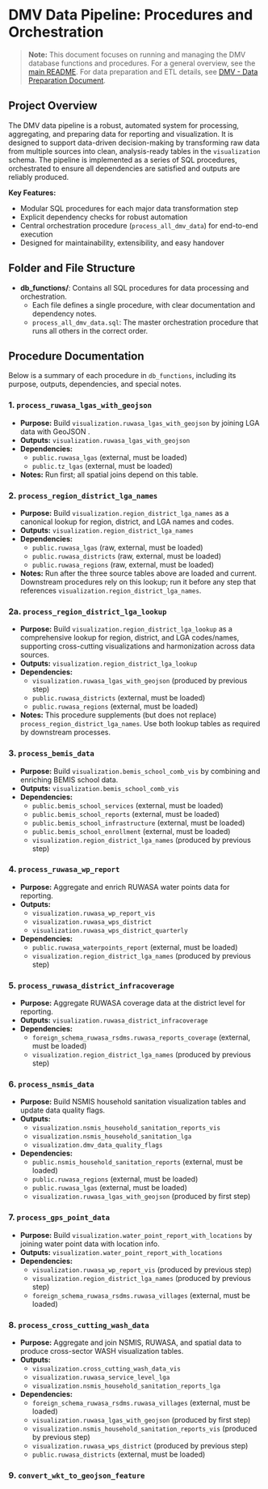 # DMV Data Pipeline: Procedures and Orchestration

> **Note:** This document focuses on running and managing the DMV database functions and procedures. For a general overview, see the [main README](../README.md). For data preparation and ETL details, see [DMV - Data Preparation Document](../DMV%20-%20Data%20Preparation%20Document.md).

## Project Overview

The DMV data pipeline is a robust, automated system for processing, aggregating, and preparing data for reporting and visualization. It is designed to support data-driven decision-making by transforming raw data from multiple sources into clean, analysis-ready tables in the `visualization` schema. The pipeline is implemented as a series of SQL procedures, orchestrated to ensure all dependencies are satisfied and outputs are reliably produced.

**Key Features:**
- Modular SQL procedures for each major data transformation step
- Explicit dependency checks for robust automation
- Central orchestration procedure (`process_all_dmv_data`) for end-to-end execution
- Designed for maintainability, extensibility, and easy handover

## Folder and File Structure

- **db_functions/**: Contains all SQL procedures for data processing and orchestration.
  - Each file defines a single procedure, with clear documentation and dependency notes.
  - `process_all_dmv_data.sql`: The master orchestration procedure that runs all others in the correct order.

## Procedure Documentation

Below is a summary of each procedure in `db_functions`, including its purpose, outputs, dependencies, and special notes.

### 1. `process_ruwasa_lgas_with_geojson`
- **Purpose:** Build `visualization.ruwasa_lgas_with_geojson` by joining LGA data with GeoJSON .
- **Outputs:** `visualization.ruwasa_lgas_with_geojson`
- **Dependencies:**
  - `public.ruwasa_lgas` (external, must be loaded)
  - `public.tz_lgas` (external, must be loaded)
- **Notes:** Run first; all spatial joins depend on this table.

### 2. `process_region_district_lga_names`
- **Purpose:** Build `visualization.region_district_lga_names` as a canonical lookup for region, district, and LGA names and codes.
- **Outputs:** `visualization.region_district_lga_names`
- **Dependencies:**
  - `public.ruwasa_lgas` (raw, external, must be loaded)
  - `public.ruwasa_districts` (raw, external, must be loaded)
  - `public.ruwasa_regions` (raw, external, must be loaded)
- **Notes:** Run after the three source tables above are loaded and current. Downstream procedures rely on this lookup; run it before any step that references `visualization.region_district_lga_names`.

### 2a. `process_region_district_lga_lookup`
- **Purpose:** Build `visualization.region_district_lga_lookup` as a comprehensive lookup for region, district, and LGA codes/names, supporting cross-cutting visualizations and harmonization across data sources.
- **Outputs:** `visualization.region_district_lga_lookup`
- **Dependencies:**
  - `visualization.ruwasa_lgas_with_geojson` (produced by previous step)
  - `public.ruwasa_districts` (external, must be loaded)
  - `public.ruwasa_regions` (external, must be loaded)
- **Notes:** This procedure supplements (but does not replace) `process_region_district_lga_names`. Use both lookup tables as required by downstream processes.

### 3. `process_bemis_data`
- **Purpose:** Build `visualization.bemis_school_comb_vis` by combining and enriching BEMIS school data.
- **Outputs:** `visualization.bemis_school_comb_vis`
- **Dependencies:**
  - `public.bemis_school_services` (external, must be loaded)
  - `public.bemis_school_reports` (external, must be loaded)
  - `public.bemis_school_infrastructure` (external, must be loaded)
  - `public.bemis_school_enrollment` (external, must be loaded)
  - `visualization.region_district_lga_names` (produced by previous step)

### 4. `process_ruwasa_wp_report`
- **Purpose:** Aggregate and enrich RUWASA water points data for reporting.
- **Outputs:**
  - `visualization.ruwasa_wp_report_vis`
  - `visualization.ruwasa_wps_district`
  - `visualization.ruwasa_wps_district_quarterly`
- **Dependencies:**
  - `public.ruwasa_waterpoints_report` (external, must be loaded)
  - `visualization.region_district_lga_names` (produced by previous step)

### 5. `process_ruwasa_district_infracoverage`
- **Purpose:** Aggregate RUWASA coverage data at the district level for reporting.
- **Outputs:** `visualization.ruwasa_district_infracoverage`
- **Dependencies:**
  - `foreign_schema_ruwasa_rsdms.ruwasa_reports_coverage` (external, must be loaded)
  - `visualization.region_district_lga_names` (produced by previous step)

### 6. `process_nsmis_data`
- **Purpose:** Build NSMIS household sanitation visualization tables and update data quality flags.
- **Outputs:**
  - `visualization.nsmis_household_sanitation_reports_vis`
  - `visualization.nsmis_household_sanitation_lga`
  - `visualization.dmv_data_quality_flags`
- **Dependencies:**
  - `public.nsmis_household_sanitation_reports` (external, must be loaded)
  - `public.ruwasa_regions` (external, must be loaded)
  - `public.ruwasa_lgas` (external, must be loaded)
  - `visualization.ruwasa_lgas_with_geojson` (produced by first step)

### 7. `process_gps_point_data`
- **Purpose:** Build `visualization.water_point_report_with_locations` by joining water point data with location info.
- **Outputs:** `visualization.water_point_report_with_locations`
- **Dependencies:**
  - `visualization.ruwasa_wp_report_vis` (produced by previous step)
  - `visualization.region_district_lga_names` (produced by previous step)
  - `foreign_schema_ruwasa_rsdms.ruwasa_villages` (external, must be loaded)

### 8. `process_cross_cutting_wash_data`
- **Purpose:** Aggregate and join NSMIS, RUWASA, and spatial data to produce cross-sector WASH visualization tables.
- **Outputs:**
  - `visualization.cross_cutting_wash_data_vis`
  - `visualization.ruwasa_service_level_lga`
  - `visualization.nsmis_household_sanitation_reports_lga`
- **Dependencies:**
  - `foreign_schema_ruwasa_rsdms.ruwasa_villages` (external, must be loaded)
  - `visualization.ruwasa_lgas_with_geojson` (produced by first step)
  - `visualization.nsmis_household_sanitation_reports_vis` (produced by previous step)
  - `visualization.ruwasa_wps_district` (produced by previous step)
  - `public.ruwasa_districts` (external, must be loaded)

### 9. `convert_wkt_to_geojson_feature`